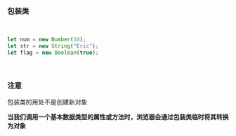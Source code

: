### 包装类

<br>

```javascript
let num = new Number(10);
let str = new String("Eric");
let flag = new Boolean(true);
```

<br>

### 注意

包装类的用处不是创建新对象

**当我们调用一个基本数据类型的属性或方法时，浏览器会通过包装类临时将其转换为对象**